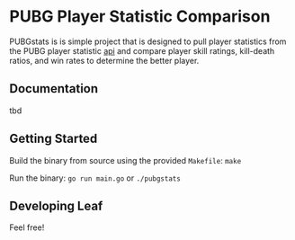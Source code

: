 PUBG Player Statistic Comparison
================================
PUBGstats is is simple project that is designed to pull player statistics from the PUBG player statistic [api](https://pubgtracker.com/site-api) and compare player skill ratings, kill-death ratios, and win rates to determine the better player.  

Documentation
-------------
tbd

Getting Started
---------------
Build the binary from source using the provided `Makefile`:
`make`

Run the binary:
`go run main.go`
or
`./pubgstats`

Developing Leaf
---------------
Feel free!
